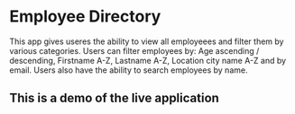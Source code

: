 # Employee Directory 

This app gives useres the ability to view all employeees and filter them by various categories. 
Users can filter employees by: Age ascending / descending, Firstname A-Z, Lastname A-Z, Location city name A-Z and by email. 
Users also have the ability to search employees by name. 

## This is a demo of the live application
[logo]: https://github.com/goanotniouw/README/raw/main/images/demoGif "Demo"